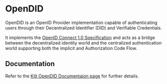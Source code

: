 # OpenDID

OpenDID is an OpenID Provider implementation capable of authenticating users through their Decentralized Identifier (DID) and Verifiable Credentials.

It implements the [OpenID Connect 1.0 Specification](https://openid.net/specs/openid-connect-core-1_0.html#Introduction)
and acts as a bridge between the decentralized identity world and the centralized authentication world supporting both
the implicit and Authorization Code Flow.

## Documentation

Refer to the [Kilt OpenDID Documentaion page](https://docs.kilt.io/docs/develop/opendid/what-is-opendid) for further
details.
